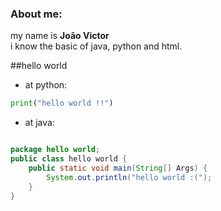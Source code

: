 ### About me:

my name is **João Victor** <br>
i know the basic of java, python and html.

##hello world 

- at python:

```python
print("hello world !!")
```
- at java:

```java

package hello world;
public class hello world {
    public static void main(String[] Args) {
        System.out.println("hello world :(");
    }
}
```
    
